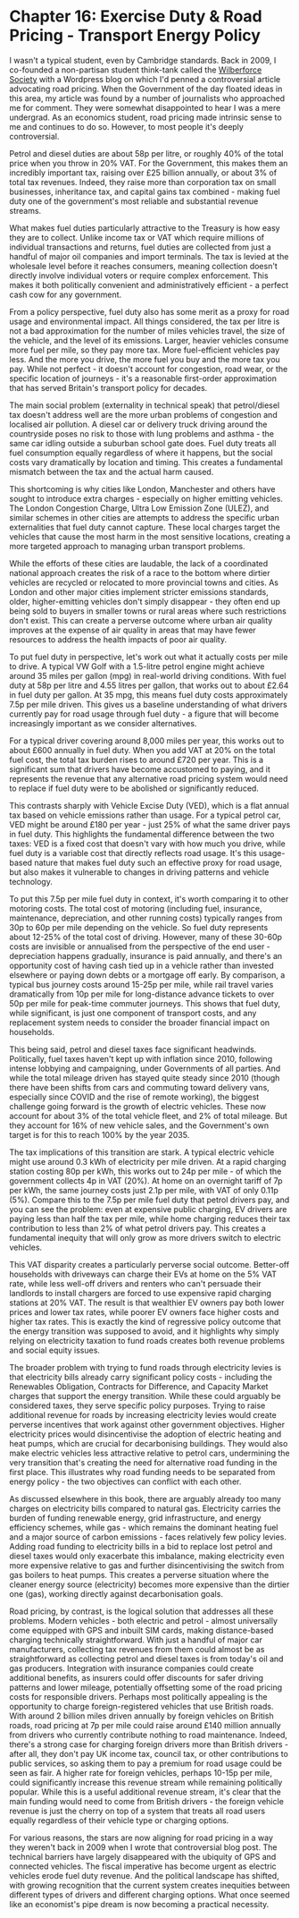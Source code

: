 # Chapter 16: Exercise Duty & Road Pricing - Transport Energy Policy

I wasn't a typical student, even by Cambridge standards. Back in 2009, I co-founded a non-partisan student think-tank called the [Wilberforce Society](https://www.thewilberforcesociety.co.uk) with a Wordpress blog on which I'd penned a controversial article advocating road pricing.  When the Government of the day floated ideas in this area, my article was found by a number of journalists who approached me for comment. They were somewhat disappointed to hear I was a mere undergrad. As an economics student, road pricing made intrinsic sense to me and continues to do so. However, to most people it's deeply controversial.

Petrol and diesel duties are about 58p per litre, or roughly 40% of the total price when you throw in 20% VAT. For the Government, this makes them an incredibly important tax, raising over £25 billion annually, or about 3% of total tax revenues. Indeed, they raise more than corporation tax on small businesses, inheritance tax, and capital gains tax combined - making fuel duty one of the government's most reliable and substantial revenue streams.

What makes fuel duties particularly attractive to the Treasury is how easy they are to collect. Unlike income tax or VAT which require millions of individual transactions and returns, fuel duties are collected from just a handful of major oil companies and import terminals. The tax is levied at the wholesale level before it reaches consumers, meaning collection doesn't directly involve individual voters or require complex enforcement. This makes it both politically convenient and administratively efficient - a perfect cash cow for any government.

From a policy perspective, fuel duty also has some merit as a proxy for road usage and environmental impact. All things considered, the tax per litre is not a bad approximation for the number of miles vehicles travel, the size of the vehicle, and the level of its emissions. Larger, heavier vehicles consume more fuel per mile, so they pay more tax. More fuel-efficient vehicles pay less. And the more you drive, the more fuel you buy and the more tax you pay. While not perfect - it doesn't account for congestion, road wear, or the specific location of journeys - it's a reasonable first-order approximation that has served Britain's transport policy for decades.

The main social problem (externality in technical speak) that petrol/diesel tax doesn't address well are the more urban problems of congestion and localised air pollution. A diesel car or delivery truck driving around the countryside poses no risk to those with lung problems and asthma - the same car idling outside a suburban school gate does. Fuel duty treats all fuel consumption equally regardless of where it happens, but the social costs vary dramatically by location and timing. This creates a fundamental mismatch between the tax and the actual harm caused.

This shortcoming is why cities like London, Manchester and others have sought to introduce extra charges - especially on higher emitting vehicles. The London Congestion Charge, Ultra Low Emission Zone (ULEZ), and similar schemes in other cities are attempts to address the specific urban externalities that fuel duty cannot capture. These local charges target the vehicles that cause the most harm in the most sensitive locations, creating a more targeted approach to managing urban transport problems.

While the efforts of these cities are laudable, the lack of a coordinated national approach creates the risk of a race to the bottom where dirtier vehicles are recycled or relocated to more provincial towns and cities. As London and other major cities implement stricter emissions standards, older, higher-emitting vehicles don't simply disappear - they often end up being sold to buyers in smaller towns or rural areas where such restrictions don't exist. This can create a perverse outcome where urban air quality improves at the expense of air quality in areas that may have fewer resources to address the health impacts of poor air quality.

To put fuel duty in perspective, let's work out what it actually costs per mile to drive. A typical VW Golf with a 1.5-litre petrol engine might achieve around 35 miles per gallon (mpg) in real-world driving conditions. With fuel duty at 58p per litre and 4.55 litres per gallon, that works out to about £2.64 in fuel duty per gallon. At 35 mpg, this means fuel duty costs approximately 7.5p per mile driven. This gives us a baseline understanding of what drivers currently pay for road usage through fuel duty - a figure that will become increasingly important as we consider alternatives.

For a typical driver covering around 8,000 miles per year, this works out to about £600 annually in fuel duty. When you add VAT at 20% on the total fuel cost, the total tax burden rises to around £720 per year. This is a significant sum that drivers have become accustomed to paying, and it represents the revenue that any alternative road pricing system would need to replace if fuel duty were to be abolished or significantly reduced.

This contrasts sharply with Vehicle Excise Duty (VED), which is a flat annual tax based on vehicle emissions rather than usage. For a typical petrol car, VED might be around £180 per year - just 25% of what the same driver pays in fuel duty. This highlights the fundamental difference between the two taxes: VED is a fixed cost that doesn't vary with how much you drive, while fuel duty is a variable cost that directly reflects road usage. It's this usage-based nature that makes fuel duty such an effective proxy for road usage, but also makes it vulnerable to changes in driving patterns and vehicle technology.

To put this 7.5p per mile fuel duty in context, it's worth comparing it to other motoring costs. The total cost of motoring (including fuel, insurance, maintenance, depreciation, and other running costs) typically ranges from 30p to 60p per mile depending on the vehicle. So fuel duty represents about 12-25% of the total cost of driving. However, many of these 30-60p costs are invisible or annualised from the perspective of the end user - depreciation happens gradually, insurance is paid annually, and there's an opportunity cost of having cash tied up in a vehicle rather than invested elsewhere or paying down debts or a mortgage off early. By comparison, a typical bus journey costs around 15-25p per mile, while rail travel varies dramatically from 10p per mile for long-distance advance tickets to over 50p per mile for peak-time commuter journeys. This shows that fuel duty, while significant, is just one component of transport costs, and any replacement system needs to consider the broader financial impact on households.

This being said, petrol and diesel taxes face significant headwinds. Politically, fuel taxes haven't kept up with inflation since 2010, following intense lobbying and campaigning, under Governments of all parties. And while the total mileage driven has stayed quite steady since 2010 (though there have been shifts from cars and commuting toward delivery vans, especially since COVID and the rise of remote working), the biggest challenge going forward is the growth of electric vehicles. These now account for about 3% of the total vehicle fleet, and 2% of total mileage. But they account for 16% of new vehicle sales, and the Government's own target is for this to reach 100% by the year 2035.

The tax implications of this transition are stark. A typical electric vehicle might use around 0.3 kWh of electricity per mile driven. At a rapid charging station costing 80p per kWh, this works out to 24p per mile - of which the government collects 4p in VAT (20%). At home on an overnight tariff of 7p per kWh, the same journey costs just 2.1p per mile, with VAT of only 0.11p (5%). Compare this to the 7.5p per mile fuel duty that petrol drivers pay, and you can see the problem: even at expensive public charging, EV drivers are paying less than half the tax per mile, while home charging reduces their tax contribution to less than 2% of what petrol drivers pay. This creates a fundamental inequity that will only grow as more drivers switch to electric vehicles.

This VAT disparity creates a particularly perverse social outcome. Better-off households with driveways can charge their EVs at home on the 5% VAT rate, while less well-off drivers and renters who can't persuade their landlords to install chargers are forced to use expensive rapid charging stations at 20% VAT. The result is that wealthier EV owners pay both lower prices and lower tax rates, while poorer EV owners face higher costs and higher tax rates. This is exactly the kind of regressive policy outcome that the energy transition was supposed to avoid, and it highlights why simply relying on electricity taxation to fund roads creates both revenue problems and social equity issues.

The broader problem with trying to fund roads through electricity levies is that electricity bills already carry significant policy costs - including the Renewables Obligation, Contracts for Difference, and Capacity Market charges that support the energy transition. While these could arguably be considered taxes, they serve specific policy purposes. Trying to raise additional revenue for roads by increasing electricity levies would create perverse incentives that work against other government objectives. Higher electricity prices would disincentivise the adoption of electric heating and heat pumps, which are crucial for decarbonising buildings. They would also make electric vehicles less attractive relative to petrol cars, undermining the very transition that's creating the need for alternative road funding in the first place. This illustrates why road funding needs to be separated from energy policy - the two objectives can conflict with each other.

As discussed elsewhere in this book, there are arguably already too many charges on electricity bills compared to natural gas. Electricity carries the burden of funding renewable energy, grid infrastructure, and energy efficiency schemes, while gas - which remains the dominant heating fuel and a major source of carbon emissions - faces relatively few policy levies. Adding road funding to electricity bills in a bid to replace lost petrol and diesel taxes would only exacerbate this imbalance, making electricity even more expensive relative to gas and further disincentivising the switch from gas boilers to heat pumps. This creates a perverse situation where the cleaner energy source (electricity) becomes more expensive than the dirtier one (gas), working directly against decarbonisation goals.

Road pricing, by contrast, is the logical solution that addresses all these problems. Modern vehicles - both electric and petrol - almost universally come equipped with GPS and inbuilt SIM cards, making distance-based charging technically straightforward. With just a handful of major car manufacturers, collecting tax revenues from them could almost be as straightforward as collecting petrol and diesel taxes is from today's oil and gas producers. Integration with insurance companies could create additional benefits, as insurers could offer discounts for safer driving patterns and lower mileage, potentially offsetting some of the road pricing costs for responsible drivers. Perhaps most politically appealing is the opportunity to charge foreign-registered vehicles that use British roads. With around 2 billion miles driven annually by foreign vehicles on British roads, road pricing at 7p per mile could raise around £140 million annually from drivers who currently contribute nothing to road maintenance. Indeed, there's a strong case for charging foreign drivers more than British drivers - after all, they don't pay UK income tax, council tax, or other contributions to public services, so asking them to pay a premium for road usage could be seen as fair. A higher rate for foreign vehicles, perhaps 10-15p per mile, could significantly increase this revenue stream while remaining politically popular. While this is a useful additional revenue stream, it's clear that the main funding would need to come from British drivers - the foreign vehicle revenue is just the cherry on top of a system that treats all road users equally regardless of their vehicle type or charging options.

For various reasons, the stars are now aligning for road pricing in a way they weren't back in 2009 when I wrote that controversial blog post. The technical barriers have largely disappeared with the ubiquity of GPS and connected vehicles. The fiscal imperative has become urgent as electric vehicles erode fuel duty revenue. And the political landscape has shifted, with growing recognition that the current system creates inequities between different types of drivers and different charging options. What once seemed like an economist's pipe dream is now becoming a practical necessity.